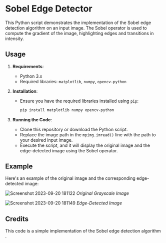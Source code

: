 # Sobel Edge Detector

This Python script demonstrates the implementation of the Sobel edge detection algorithm on an input image. The Sobel operator is used to compute the gradient of the image, highlighting edges and transitions in intensity.

## Usage

1. **Requirements**:
   - Python 3.x
   - Required libraries: `matplotlib`, `numpy`, `opencv-python`

2. **Installation**:
   - Ensure you have the required libraries installed using `pip`:
     ```bash
     pip install matplotlib numpy opencv-python
     ```

3. **Running the Code**:
   - Clone this repository or download the Python script.
   - Replace the image path in the `mpimg.imread()` line with the path to your desired input image.
   - Execute the script, and it will display the original image and the edge-detected image using the Sobel operator.

## Example

Here's an example of the original image and the corresponding edge-detected image:

![Screenshot 2023-09-20 181122](https://github.com/Vortex-21/Edge-Detector/assets/101874272/db96f839-ca35-412b-a05d-1130f7d6edc7)
*Original Grayscale Image*

![Screenshot 2023-09-20 181149](https://github.com/Vortex-21/Edge-Detector/assets/101874272/cbc5d124-bd74-4e13-8b62-327c8e43be3f)
*Edge-Detected Image*

## Credits

This code is a simple implementation of the Sobel edge detection algorithm .


